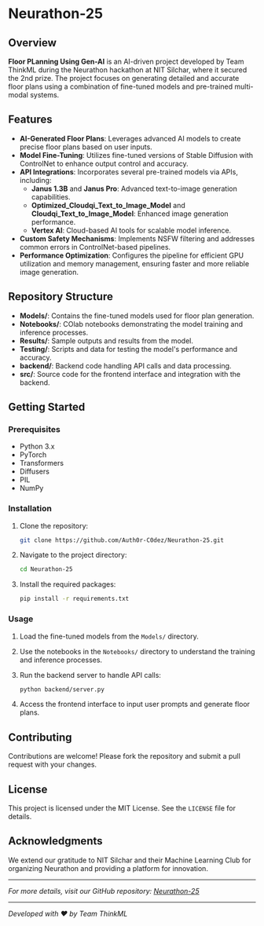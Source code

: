# Neurathon-25

## Overview

**Floor PLanning Using Gen-AI** is an AI-driven project developed by Team ThinkML during the Neurathon hackathon at NIT Silchar, where it secured the 2nd prize. The project focuses on generating detailed and accurate floor plans using a combination of fine-tuned models and pre-trained multi-modal systems.

## Features

- **AI-Generated Floor Plans**: Leverages advanced AI models to create precise floor plans based on user inputs.
- **Model Fine-Tuning**: Utilizes fine-tuned versions of Stable Diffusion with ControlNet to enhance output control and accuracy.
- **API Integrations**: Incorporates several pre-trained models via APIs, including:
  - **Janus 1.3B** and **Janus Pro**: Advanced text-to-image generation capabilities.
  - **Optimized_Cloudqi_Text_to_Image_Model** and **Cloudqi_Text_to_Image_Model**: Enhanced image generation performance.
  - **Vertex AI**: Cloud-based AI tools for scalable model inference.
- **Custom Safety Mechanisms**: Implements NSFW filtering and addresses common errors in ControlNet-based pipelines.
- **Performance Optimization**: Configures the pipeline for efficient GPU utilization and memory management, ensuring faster and more reliable image generation.

## Repository Structure

- **Models/**: Contains the fine-tuned models used for floor plan generation.
- **Notebooks/**: COlab notebooks demonstrating the model training and inference processes.
- **Results/**: Sample outputs and results from the model.
- **Testing/**: Scripts and data for testing the model's performance and accuracy.
- **backend/**: Backend code handling API calls and data processing.
- **src/**: Source code for the frontend interface and integration with the backend.

## Getting Started

### Prerequisites

- Python 3.x
- PyTorch
- Transformers
- Diffusers
- PIL
- NumPy

### Installation

1. Clone the repository:

   ```bash
   git clone https://github.com/Auth0r-C0dez/Neurathon-25.git
   ```

2. Navigate to the project directory:

   ```bash
   cd Neurathon-25
   ```

3. Install the required packages:

   ```bash
   pip install -r requirements.txt
   ```

### Usage

1. Load the fine-tuned models from the `Models/` directory.
2. Use the notebooks in the `Notebooks/` directory to understand the training and inference processes.
3. Run the backend server to handle API calls:

   ```bash
   python backend/server.py
   ```

4. Access the frontend interface to input user prompts and generate floor plans.

## Contributing

Contributions are welcome! Please fork the repository and submit a pull request with your changes.

## License

This project is licensed under the MIT License. See the `LICENSE` file for details.

## Acknowledgments

We extend our gratitude to NIT Silchar and their Machine Learning Club for organizing Neurathon and providing a platform for innovation.

---

*For more details, visit our GitHub repository: [Neurathon-25](https://github.com/Auth0r-C0dez/Neurathon-25)*

---

*Developed with ❤️ by Team ThinkML*
